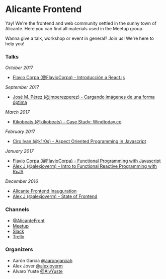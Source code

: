 # Alicante Frontend

Yay! We're the frontend and web community settled in the sunny town of Alicante. Here you can find all materials used in the Meetup group.

Wanna give a talk, workshop or event in general? Join us! We're here to help you!

### Talks


*October 2017*
- [Flavio Corpa (@FlavioCorpa) - Introducción a React.js](https://speakerdeck.com/kutyel/introduccion-a-react-dot-js)

*September 2017*
- [José M. Pérez (@jmperezperez) - Cargando imágenes de una forma óptima](https://slides.com/jmperez/pir-alicante-frontend)

*March 2017*
- [Kikobeats (@kikobeats) - Case Study: Windtoday.co](https://docs.google.com/presentation/d/16FdqYGWwN0u0B37EaJeeVYMNK6qNXFhUX2Ol0hJ9k40/edit?usp=sharing)

*February 2017*
- [Ciro Ivan (@k1r0s) - Aspect Oriented Programming in Javascript](https://k1r0s.github.io/aop-intro)

*January 2017*
- [Flavio Corpa (@FlavioCorpa) - Functional Programming with Javascript](https://goo.gl/Gstn4T)
- [Alex J (@alexjoverm) - Intro to Functional Reactive Programming with RxJS](https://alexjoverm.github.io/RxJS-FRP-talk)

*December 2016*
- [Alicante Frontend Inauguration](https://docs.google.com/presentation/d/1vccM0sKnBsm51ec2KhU7PDUvsfg0M02OzNpAJd-AUvc/edit?usp=sharing)
- [Alex J (@alexjoverm) - State of Frontend](https://drive.google.com/open?id=1yaicsHA8YZNP5_zRnwXVH3CCb-wzghRDYj_HdA_QkE0)

### Channels
- [@AlicanteFront](https://twitter.com/AlicanteFront)
- [Meetup](https://www.meetup.com/Alicante-Frontend/)
- [Slack](https://alicantefrontend.herokuapp.com/)
- [Trello](https://goo.gl/LYEX5D)

### Organizers
- Aarón García [@aarongarciah](https://twitter.com/aarongarciah)
- Alex Jover [@alexjoverm](https://twitter.com/alexjoverm)
- Alvaro Yuste [@AlvYuste](https://twitter.com/AlvYuste)
